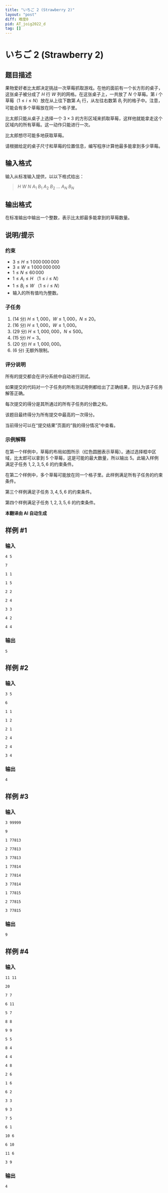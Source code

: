 ```yaml
---
title: "いちご 2 (Strawberry 2)"
layout: "post"
diff: 难度0
pid: AT_joig2022_d
tag: []
---
```


# いちご 2 (Strawberry 2)

## 题目描述

果物爱好者比太郎决定挑战一次草莓抓取游戏。在他的面前有一个长方形的桌子，这张桌子被分成了 $H$ 行 $W$ 列的网格。在这张桌子上，一共放了 $N$ 个草莓。第 $i$ 个草莓（$1 \leq i \leq N$）放在从上往下数第 $A_i$ 行，从左往右数第 $B_i$ 列的格子中。注意，可能会有多个草莓放在同一个格子里。

比太郎只能从桌子上选择一个 $3 \times 3$ 的方形区域来抓取草莓，这样他就能拿走这个区域内的所有草莓。这一动作只能进行一次。

比太郎想尽可能多地获取草莓。

请根据给定的桌子尺寸和草莓的位置信息，编写程序计算他最多能拿到多少草莓。

## 输入格式

输入从标准输入提供，以以下格式给出：

> $H$ $W$ $N$ $A_1$ $B_1$ $A_2$ $B_2$ $\ldots$ $A_N$ $B_N$

## 输出格式

在标准输出中输出一个整数，表示比太郎最多能拿到的草莓数量。

## 说明/提示

### 约束
- $3 \leq H \leq 1\,000\,000\,000$
- $3 \leq W \leq 1\,000\,000\,000$
- $1 \leq N \leq 60\,000$
- $1 \leq A_i \leq H$ （$1 \leq i \leq N$）
- $1 \leq B_i \leq W$ （$1 \leq i \leq N$）
- 输入的所有值均为整数。

### 子任务
1. (14 分) $H \leq 1,000$，$W \leq 1,000$，$N \leq 20$。
2. (16 分) $H \leq 1,000$，$W \leq 1,000$。
3. (29 分) $H \leq 1,000,000$，$N \leq 500$。
4. (15 分) $H = 3$。
5. (20 分) $H \leq 1,000,000$。
6. (6 分) 无额外限制。

### 评分说明

所有的提交都会在评分系统中自动进行测试。

如果提交的代码对一个子任务的所有测试用例都给出了正确结果，则认为该子任务解答正确。

每次提交的得分是其所通过的所有子任务的分数之和。

该题目最终得分为所有提交中最高的一次得分。

当前得分可以在“提交结果”页面的“我的得分情况”中查看。

### 示例解释

在第一个样例中，草莓的布局如图所示（红色圆圈表示草莓）。通过选择框中区域，比太郎可以拿到 $5$ 个草莓，这是可能的最大数量，所以输出 $5$。此输入样例满足子任务 $1, 2, 3, 5, 6$ 的约束条件。

在第二个样例中，多个草莓可能放在同一个格子里。此样例满足所有子任务的约束条件。

第三个样例满足子任务 $3, 4, 5, 6$ 的约束条件。

第四个样例满足子任务 $1, 2, 3, 5, 6$ 的约束条件。

 **本翻译由 AI 自动生成**

## 样例 #1

### 输入

```
4 5
7
1 1
1 5
2 2
2 4
3 3
4 2
4 4
```

### 输出

```
5
```

## 样例 #2

### 输入

```
3 5
6
1 1
1 2
2 1
2 4
2 4
3 4
```

### 输出

```
4
```

## 样例 #3

### 输入

```
3 99999
9
1 77813
2 77813
3 77813
1 77814
2 77814
3 77814
1 77815
2 77815
3 77815
```

### 输出

```
9
```

## 样例 #4

### 输入

```
11 11
20
7 7
6 11
5 7
8 8
9 9
5 5
8 4
4 4
4 8
2 6
1 6
6 2
3 3
9 3
7 5
6 1
10 6
6 10
11 6
3 9
```

### 输出

```
4
```

